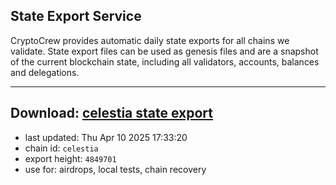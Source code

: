 ## State Export Service
CryptoCrew provides automatic daily state exports for all chains we validate. State export files can be used as genesis files and are a snapshot of the current blockchain state, including all validators, accounts, balances and delegations.

---
**Download: [celestia state export](https://dl-eu2.ccvalidators.com/SERVICE/celestia/celestia_export_4849701.json)**
---

- last updated: Thu Apr 10 2025 17:33:20
- chain id: `celestia`
- export height: `4849701`
- use for: airdrops, local tests, chain recovery
